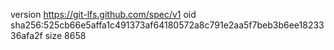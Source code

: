 version https://git-lfs.github.com/spec/v1
oid sha256:525cb66e5affa1c491373af64180572a8c791e2aa5f7beb3b6ee1823336afa2f
size 8658
